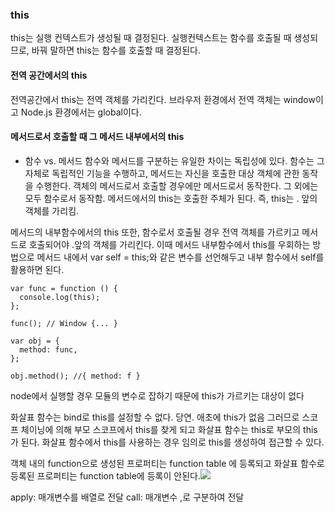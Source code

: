 ### this

this는 실행 컨텍스트가 생성될 때 결정된다. 실행컨텍스트는 함수를 호출될 때 생성되므로, 바꿔 말하면 this는 함수를 호출할 때 결정된다.

#### 전역 공간에서의 this

전역공간에서 this는 전역 객체를 가리킨다.
브라우저 환경에서 전역 객체는 window이고 Node.js 환경에서는 global이다.

#### 메서드로서 호출할 때 그 메서드 내부에서의 this

- 함수 vs. 메서드
  함수와 메서드를 구분하는 유일한 차이는 독립성에 있다. 함수는 그 자체로 독립적인 기능을 수행하고, 메서드는 자신을 호출한 대상 객체에 관한 동작을 수행한다.
  객체의 메서드로서 호출할 경우에만 메서드로서 동작한다. 그 외에는 모두 함수로서 동작함.
  메서드에서의 this는 호출한 주체가 된다. 즉, this는 . 앞의 객체를 가리킴.

메서드의 내부함수에서의 this 또한, 함수로서 호출될 경우 전역 객체를 가르키고 메서드로 호출되어야 .앞의 객체를 가리킨다. 이때 메서드 내부함수에서 this를 우회하는 방법으로 메서드 내에서 var self = this;와 같은 변수를 선언해두고 내부 함수에서 self를 활용하면 된다.

```
var func = function () {
  console.log(this);
};

func(); // Window {... }

var obj = {
  method: func,
};

obj.method(); //{ method: f }
```

node에서 실행할 경우 모듈의 변수로 잡하기 때문에 this가 가르키는 대상이 없다

화살표 함수는 bind로 this를 설정할 수 없다. 당연. 애초에 this가 없음 그러므로 스코프 체이닝에 의해 부모 스코프에서 this를 찾게 되고
화살표 함수는 this로 부모의 this가 된다.
화살표 함수에서 this를 사용하는 경우 임의로 this를 생성하여 접근할 수 있다.

객체 내의 function으로 생성된 프로퍼티는 function table 에 등록되고 화살표 함수로 등록된 프로퍼티는 function table에 등록이 안된다.![](https://velog.velcdn.com/images/duddn2012/post/31249e99-1f1c-40cc-ace6-86aee21c40d4/image.png)

apply: 매개변수를 배열로 전달
call: 매개변수 ,로 구분하여 전달
